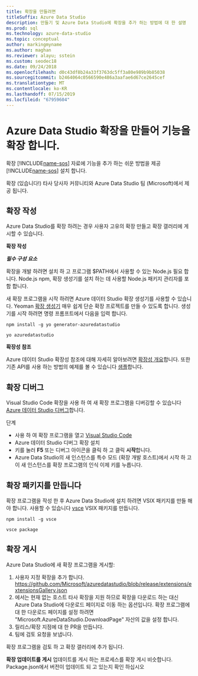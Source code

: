 ```yaml
---
title: 확장을 만들려면
titleSuffix: Azure Data Studio
description: 만들기 및 Azure Data Studio에 확장을 추가 하는 방법에 대 한 설명
ms.prod: sql
ms.technology: azure-data-studio
ms.topic: conceptual
author: markingmyname
ms.author: maghan
ms.reviewer: alayu; sstein
ms.custom: seodec18
ms.date: 09/24/2018
ms.openlocfilehash: d0c43df8b24a33f3763dc5ff3a80e989b9b85038
ms.sourcegitcommit: b2464064c0566590e486a3aafae6d67ce2645cef
ms.translationtype: MT
ms.contentlocale: ko-KR
ms.lasthandoff: 07/15/2019
ms.locfileid: "67959604"
---
```

# <a name="extend-the-functionality-by-creating-azure-data-studio-extensions"></a>Azure Data Studio 확장을 만들어 기능을 확장 합니다.

확장 [!INCLUDE[name-sos](../includes/name-sos-short.md)] 자료에 기능을 추가 하는 쉬운 방법을 제공 [!INCLUDE[name-sos](../includes/name-sos-short.md)] 설치 합니다.

확장 (있습니다!) 타사 당사자 커뮤니티와 Azure Data Studio 팀 (Microsoft)에서 제공 됩니다.


## <a name="author-an-extension"></a>확장 작성

Azure Data Studio를 확장 하려는 경우 사용자 고유의 확장 만들고 확장 갤러리에 게시할 수 있습니다.

**확장 작성**

***필수 구성 요소***

확장을 개발 하려면 설치 하 고 프로그램 $PATH에서 사용할 수 있는 Node.js 필요 합니다. Node.js npm, 확장 생성기를 설치 하는 데 사용할 Node.js 패키지 관리자를 포함 합니다.

새 확장 프로그램을 시작 하려면 Azure 데이터 Studio 확장 생성기를 사용할 수 있습니다. Yeoman [확장 생성기](https://www.npmjs.com/package/generator-azuredatastudio) 매우 쉽게 단순 확장 프로젝트를 만들 수 있도록 합니다. 생성기를 시작 하려면 명령 프롬프트에서 다음을 입력 합니다.

`npm install -g yo generator-azuredatastudio`

`yo azuredatastudio`


**확장성 참조**

Azure 데이터 Studio 확장성 참조에 대해 자세히 알아보려면 [확장성 개요](extensibility.md)합니다. 또한 기존 API를 사용 하는 방법의 예제를 볼 수 있습니다 [샘플](https://github.com/Microsoft/azuredatastudio/tree/master/samples)합니다.


## <a name="debug-an-extension"></a>확장 디버그

Visual Studio Code 확장을 사용 하 여 새 확장 프로그램을 디버깅할 수 있습니다 [Azure 데이터 Studio 디버그](https://github.com/kevcunnane/sqlops-debug)합니다.

단계
- 사용 하 여 확장 프로그램을 열고 [Visual Studio Code](https://code.visualstudio.com/)
- Azure 데이터 Studio 디버그 확장 설치
- 키를 눌러 **F5** 또는 디버그 아이콘을 클릭 하 고 클릭 **시작**합니다.
- Azure Data Studio의 새 인스턴스를 특수 모드 (확장 개발 호스트)에서 시작 하 고이 새 인스턴스를 확장 프로그램의 인식 이제 키를 누릅니다.


## <a name="create-an-extension-package"></a>확장 패키지를 만듭니다

확장 프로그램을 작성 한 후 Azure Data Studio에 설치 하려면 VSIX 패키지를 만들 해야 합니다. 사용할 수 있습니다 [vsce](https://github.com/Microsoft/vscode-vsce) VSIX 패키지를 만듭니다.

`npm install -g vsce`

`vsce package`


## <a name="publish-an-extension"></a>확장 게시

Azure Data Studio에 새 확장 프로그램을 게시할:

1. 사용자 지정 확장을 추가 합니다. https://github.com/Microsoft/azuredatastudio/blob/release/extensions/extensionsGallery.json
2. 에서는 현재 없는 호스트 타사 확장을 지원 하므로 확장을 다운로드 하는 대신 Azure Data Studio에 다운로드 페이지로 이동 하는 옵션입니다. 확장 프로그램에 대 한 다운로드 페이지를 설정 하려면 "Microsoft.AzureDataStudio.DownloadPage" 자산의 값을 설정 합니다.
3. 릴리스/확장 지점에 대 한 PR을 만듭니다.
4. 팀에 검토 요청을 보냅니다.

확장 프로그램을 검토 하 고 확장 갤러리에 추가 됩니다.

**확장 업데이트를 게시** 업데이트를 게시 하는 프로세스를 확장 게시 비슷합니다. Package.json에서 버전이 업데이트 되 고 있는지 확인 하십시오
